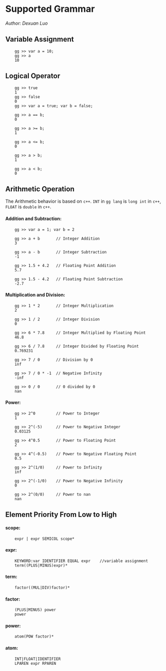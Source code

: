 # Supported Grammar
_Author: Dexuan Luo_

## Variable Assignment<br/>
        gg >> var a = 10;
        gg >> a
        10
        
## Logical Operator<br/>
        gg >> true
        1
        gg >> false
        0
        gg >> var a = true; var b = false;
        
        gg >> a == b;
        0
        
        gg >> a >= b;
        1
        
        gg >> a <= b;
        0
        
        gg >> a > b;
        1
        
        gg >> a < b;
        0
        
## Arithmetic Operation
The Arithmetic behavior is based on `c++`. `INT` in `gg lang` is `long int` in `c++`, `FLOAT` is `double` in `c++`.
#### Addition and Subtraction: <br/>
        gg >> var a = 1; var b = 2
        
        gg >> a + b       // Integer Addition
        3
        
        gg >> a - b       // Integer Subtraction 
        -1
        
        gg >> 1.5 + 4.2   // Floating Point Addition
        5.7
        
        gg >> 1.5 - 4.2   // Floating Point Subtraction
        -2.7
      
#### Multiplication and Division: <br/>
        gg >> 1 * 2       // Integer Multiplication
        2
   
        gg >> 1 / 2       // Integer Division
        0
        
        gg >> 6 * 7.8     // Integer Multiplied by Floating Point
        46.8
        
        gg >> 6 / 7.8     // Integer Divided by Floating Point
        0.769231
        
        gg >> 7 / 0       // Division by 0
        inf
        
        gg >> 7 / 0 * -1  // Negative Infinity
        -inf
        
        gg >> 0 / 0       // 0 divided by 0
        nan
        
#### Power: <br/>
        gg >> 2^0         // Power to Integer
        1
        
        gg >> 2^(-5)      // Power to Negative Integer
        0.03125
        
        gg >> 4^0.5       // Power to Floating Point
        2
        
        gg >> 4^(-0.5)    // Power to Negative Floating Point
        0.5
        
        gg >> 2^(1/0)     // Power to Infinity
        inf
        
        gg >> 2^(-1/0)    // Power to Negative Infinity
        0
        
        gg >> 2^(0/0)     // Power to nan
        nan
        
        
        
## Element Priority From Low to High


#### scope: <br/>
        expr | expr SEMICOL scope*

#### expr: <br/>
        KEYWORD:var IDENTIFIER EQUAL expr    //variable assignment
        term((PLUS|MINUS)expr)*

#### term: <br/>
        factor((MUL|DIV)factor)*

#### factor: <br/>
        (PLUS|MINUS) power
        power

#### power: <br/>
        atom(POW factor)*
           
#### atom: <br/>
        INT|FLOAT|IDENTIFIER
        LPAREN expr RPAREN
        
